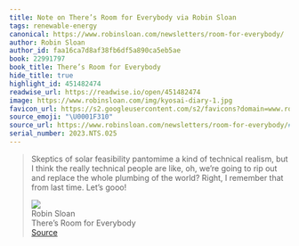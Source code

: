 ```yaml
---
title: Note on There’s Room for Everybody via Robin Sloan
tags: renewable-energy
canonical: https://www.robinsloan.com/newsletters/room-for-everybody/
author: Robin Sloan
author_id: faa16ca7d8af38fb6df5a890ca5eb5ae
book: 22991797
book_title: There’s Room for Everybody
hide_title: true
highlight_id: 451482474
readwise_url: https://readwise.io/open/451482474
image: https://www.robinsloan.com/img/kyosai-diary-1.jpg
favicon_url: https://s2.googleusercontent.com/s2/favicons?domain=www.robinsloan.com
source_emoji: "\U0001F310"
source_url: https://www.robinsloan.com/newsletters/room-for-everybody/#:~:text=Skeptics%20of%20solar,time.%20Let%E2%80%99s%20gooo%21
serial_number: 2023.NTS.025
---
```

> Skeptics of solar feasibility pantomime a kind of technical realism, but I think the really technical people are like, oh, we’re going to rip out and replace the whole plumbing of the world? Right, I remember that from last time. Let’s gooo!
> <div class="quoteback-footer"><div class="quoteback-avatar"><img class="mini-favicon" src="https://s2.googleusercontent.com/s2/favicons?domain=www.robinsloan.com"></div><div class="quoteback-metadata"><div class="metadata-inner"><span style="display:none">FROM:</span><div aria-label="Robin Sloan" class="quoteback-author"> Robin Sloan</div><div aria-label="There’s Room for Everybody" class="quoteback-title"> There’s Room for Everybody</div></div></div><div class="quoteback-backlink"><a target="_blank" aria-label="go to the full text of this quotation" rel="noopener" href="https://www.robinsloan.com/newsletters/room-for-everybody/#:~:text=Skeptics%20of%20solar,time.%20Let%E2%80%99s%20gooo%21" class="quoteback-arrow"> Source</a></div></div>